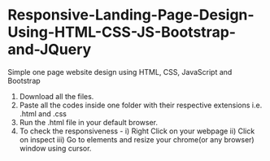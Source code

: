 # Responsive-Landing-Page-Design-Using-HTML-CSS-JS-Bootstrap-and-JQuery
Simple one page website design using HTML, CSS, JavaScript and Bootstrap

1. Download all the files.
2. Paste all the codes inside one folder with their respective extensions i.e. .html and .css
3. Run the .html file in your default browser.
4. To check the responsiveness -
  i) Right Click on your webpage
  ii) Click on inspect
  iii) Go to elements and resize your chrome(or any browser) window using cursor.

